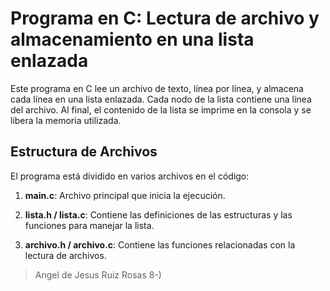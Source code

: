 Programa en C: Lectura de archivo y almacenamiento en una lista enlazada
========================================================================

Este programa en C lee un archivo de texto, línea por línea, y almacena cada línea en una lista enlazada. Cada nodo de la lista contiene una línea del archivo. Al final, el contenido de la lista se imprime en la consola y se libera la memoria utilizada.

Estructura de Archivos
----------------------

El programa está dividido en varios archivos en el código:

1.  **main.c**: Archivo principal que inicia la ejecución.
    
2.  **lista.h / lista.c**: Contiene las definiciones de las estructuras y las funciones para manejar la lista.
    
3.  **archivo.h / archivo.c**: Contiene las funciones relacionadas con la lectura de archivos.

>  Angel de Jesus Ruiz Rosas 8-)

